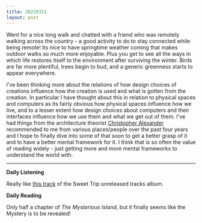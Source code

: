 ```yaml
---
title: 20220321
layout: post
---
```


Went for a nice long walk and chatted with a friend who was remotely walking across the country - a good activity to do to stay connected while being remote! Its nice to have springtime weather coming that makes outdoor walks so much more enjoyable. Plus you get to see all the ways in which life restores itself to the environment after surviving the winter. Birds are far more plentiful, trees begin to bud, and a generic greenness starts to appear everywhere. 

I've been thinking more about the relations of how design choices of creations influence how the creation is used and what is gotten from the creation. In particular I have thought about this in relation to physical spaces and computers as its fairly obvious how physical spaces influence how we live, and to a lesser extent how design choices about computers and their interfaces influence how we use them and what we get out of them. I've had things from the architecture theorist [Christopher Alexander]() recommended to me from various places/people over the past four years and I hope to finally dive into some of that soon to get a better grasp of it and to have a better mental framework for it. I think that is so often the value of reading widely - just getting more and more mental frameworks to understand the world with. 

---

**Daily Listening**

Really like [this track](https://open.spotify.com/track/2vAq3XYAueUZ8hwYUcXtc0?si=ea6afdd8c007481f) of the Sweet Trip unreleased tracks album.

**Daily Reading**

Only half a chapter of *The Mysterious Island*, but it finally seems like the Mystery is to be revealed!